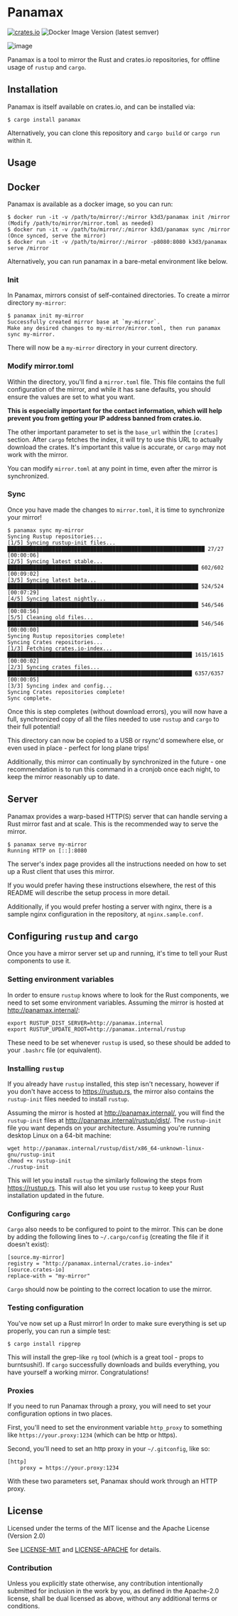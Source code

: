# Panamax

[![crates.io](https://img.shields.io/crates/v/panamax.svg)](https://crates.io/crates/panamax)
![Docker Image Version (latest semver)](https://img.shields.io/docker/v/panamaxrs/panamax?label=docker&sort=semver)

![image](https://user-images.githubusercontent.com/1247908/132435079-b703bd5d-c139-4a73-818f-51746353b3ea.png)

Panamax is a tool to mirror the Rust and crates.io repositories, for offline usage of `rustup` and `cargo`.

## Installation

Panamax is itself available on crates.io, and can be installed via:

```
$ cargo install panamax
```

Alternatively, you can clone this repository and `cargo build` or `cargo run` within it.

## Usage

## Docker

Panamax is available as a docker image, so you can run:

```
$ docker run -it -v /path/to/mirror/:/mirror k3d3/panamax init /mirror
(Modify /path/to/mirror/mirror.toml as needed)
$ docker run -it -v /path/to/mirror/:/mirror k3d3/panamax sync /mirror
(Once synced, serve the mirror)
$ docker run -it -v /path/to/mirror/:/mirror -p8080:8080 k3d3/panamax serve /mirror
```

Alternatively, you can run panamax in a bare-metal environment like below.

### Init

In Panamax, mirrors consist of self-contained directories. To create a mirror directory `my-mirror`:

```
$ panamax init my-mirror
Successfully created mirror base at `my-mirror`.
Make any desired changes to my-mirror/mirror.toml, then run panamax sync my-mirror.
```

There will now be a `my-mirror` directory in your current directory.

### Modify mirror.toml

Within the directory, you'll find a `mirror.toml` file. This file contains the full configuration of the mirror, and while it has sane defaults, you should ensure the values are set to what you want.

**This is especially important for the contact information, which will help prevent you from getting your IP address banned from crates.io.**

The other important parameter to set is the `base_url` within the `[crates]` section. After `cargo` fetches the index, it will try to use this URL to actually download the crates. It's important this value is accurate, or `cargo` may not work with the mirror.

You can modify `mirror.toml` at any point in time, even after the mirror is synchronized.

### Sync

Once you have made the changes to `mirror.toml`, it is time to synchronize your mirror!

```
$ panamax sync my-mirror
Syncing Rustup repositories...
[1/5] Syncing rustup-init files... ██████████████████████████████████████████████████████████████ 27/27 [00:00:06]
[2/5] Syncing latest stable...     ████████████████████████████████████████████████████████████ 602/602 [00:09:02]
[3/5] Syncing latest beta...       ████████████████████████████████████████████████████████████ 524/524 [00:07:29]
[4/5] Syncing latest nightly...    ████████████████████████████████████████████████████████████ 546/546 [00:08:56]
[5/5] Cleaning old files...        ████████████████████████████████████████████████████████████ 546/546 [00:00:00]
Syncing Rustup repositories complete!
Syncing Crates repositories...
[1/3] Fetching crates.io-index...  ██████████████████████████████████████████████████████████ 1615/1615 [00:00:02]
[2/3] Syncing crates files...      ██████████████████████████████████████████████████████████ 6357/6357 [00:00:05]
[3/3] Syncing index and config...
Syncing Crates repositories complete!
Sync complete.
```

Once this is step completes (without download errors), you will now have a full, synchronized copy of all the files needed to use `rustup` and `cargo` to their full potential!

This directory can now be copied to a USB or rsync'd somewhere else, or even used in place - perfect for long plane trips!

Additionally, this mirror can continually by synchronized in the future - one recommendation is to run this command in a cronjob once each night, to keep the mirror reasonably up to date.

## Server

Panamax provides a warp-based HTTP(S) server that can handle serving a Rust mirror fast and at scale. This is the recommended way to serve the mirror.

```
$ panamax serve my-mirror
Running HTTP on [::]:8080
```

The server's index page provides all the instructions needed on how to set up a Rust client that uses this mirror.

If you would prefer having these instructions elsewhere, the rest of this README will describe the setup process in more detail.

Additionally, if you would prefer hosting a server with nginx, there is a sample nginx configuration in the repository, at `nginx.sample.conf`.

## Configuring `rustup` and `cargo`

Once you have a mirror server set up and running, it's time to tell your Rust components to use it.

### Setting environment variables

In order to ensure `rustup` knows where to look for the Rust components, we need to set some environment variables. Assuming the mirror is hosted at http://panamax.internal/:

```
export RUSTUP_DIST_SERVER=http://panamax.internal
export RUSTUP_UPDATE_ROOT=http://panamax.internal/rustup
```

These need to be set whenever `rustup` is used, so these should be added to your `.bashrc` file (or equivalent).

### Installing `rustup`

If you already have `rustup` installed, this step isn't necessary, however if you don't have access to https://rustup.rs, the mirror also contains the `rustup-init` files needed to install `rustup`.

Assuming the mirror is hosted at http://panamax.internal/, you will find the `rustup-init` files at http://panamax.internal/rustup/dist/. The `rustup-init` file you want depends on your architecture. Assuming you're running desktop Linux on a 64-bit machine:

```
wget http://panamax.internal/rustup/dist/x86_64-unknown-linux-gnu/rustup-init
chmod +x rustup-init
./rustup-init
```

This will let you install `rustup` the similarly following the steps from https://rustup.rs. This will also let you use `rustup` to keep your Rust installation updated in the future.

### Configuring `cargo`

`Cargo` also needs to be configured to point to the mirror. This can be done by adding the following lines to `~/.cargo/config` (creating the file if it doesn't exist):

```
[source.my-mirror]
registry = "http://panamax.internal/crates.io-index"
[source.crates-io]
replace-with = "my-mirror"
```

`Cargo` should now be pointing to the correct location to use the mirror.

### Testing configuration

You've now set up a Rust mirror! In order to make sure everything is set up properly, you can run a simple test:

```
$ cargo install ripgrep
```

This will install the grep-like `rg` tool (which is a great tool - props to burntsushi!). If `cargo` successfully downloads and builds everything, you have yourself a working mirror. Congratulations!


### Proxies

If you need to run Panamax through a proxy, you will need to set your configuration options in two places.

First, you'll need to set the environment variable `http_proxy` to something like `https://your.proxy:1234` (which can be http or https).

Second, you'll need to set an http proxy in your `~/.gitconfig`, like so:

```
[http]
    proxy = https://your.proxy:1234
```

With these two parameters set, Panamax should work through an HTTP proxy.

## License

Licensed under the terms of the MIT license and the Apache License (Version 2.0)

See [LICENSE-MIT](LICENSE-MIT) and [LICENSE-APACHE](LICENSE-APACHE) for details.

### Contribution

Unless you explicitly state otherwise, any contribution intentionally submitted
for inclusion in the work by you, as defined in the Apache-2.0 license, shall be dual licensed as above, without any
additional terms or conditions.
